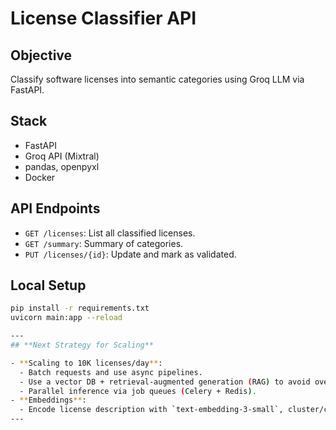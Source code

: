# License Classifier API

## Objective
Classify software licenses into semantic categories using Groq LLM via FastAPI.

## Stack
- FastAPI
- Groq API (Mixtral)
- pandas, openpyxl
- Docker

## API Endpoints
- `GET /licenses`: List all classified licenses.
- `GET /summary`: Summary of categories.
- `PUT /licenses/{id}`: Update and mark as validated.

## Local Setup
```bash
pip install -r requirements.txt
uvicorn main:app --reload

---
## **Next Strategy for Scaling**

- **Scaling to 10K licenses/day**:
  - Batch requests and use async pipelines.
  - Use a vector DB + retrieval-augmented generation (RAG) to avoid overloading the LLM.
  - Parallel inference via job queues (Celery + Redis).
- **Embeddings**:
  - Encode license description with `text-embedding-3-small`, cluster/classify using cosine similarity + a lightweight classifier.
---

